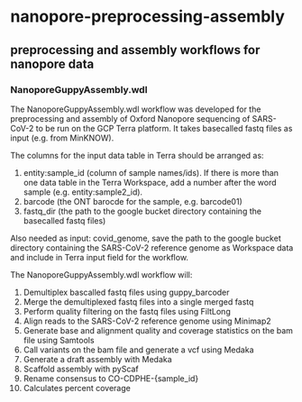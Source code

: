 # nanopore-preprocessing-assembly

## preprocessing and assembly workflows for nanopore data

### NanoporeGuppyAssembly.wdl

The NanoporeGuppyAssembly.wdl workflow was developed for the preprocessing and assembly of Oxford Nanopore sequencing of SARS-CoV-2 to be run on the GCP Terra platform. It takes basecalled fastq files as input (e.g. from MinKNOW).

The columns for the input data table in Terra should be arranged as:
1. entity:sample_id (column of sample names/ids). If there is more than one data table in the Terra Workspace, add a number after the word sample (e.g. entity:sample2_id).
2. barcode (the ONT barocde for the sample, e.g. barcode01)
3. fastq_dir (the path to the google bucket directory containing the basecalled fastq files)

Also needed as input: covid_genome, save the path to the google bucket directory containing the SARS-CoV-2 reference genome as Workspace data and include in Terra input field for the workflow.

The NanoporeGuppyAssembly.wdl workflow will:
1. Demultiplex bascalled fastq files using guppy_barcoder
2. Merge the demultiplexed fastq files into a single merged fastq
3. Perform quality filtering on the fastq files using FiltLong
4. Align reads to the SARS-CoV-2 reference genome using Minimap2
5. Generate base and alignment quality and coverage statistics on the bam file using Samtools
6. Call variants on the bam file and generate a vcf using Medaka
7. Generate a draft assembly with Medaka
8. Scaffold assembly with pyScaf 
9. Rename consensus to CO-CDPHE-{sample_id}
10. Calculates percent coverage
